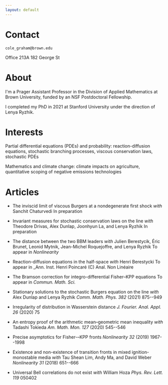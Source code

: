 ```yaml
---
layout: default
---
```


# Contact

``cole_graham@brown.edu``

Office 213A
182 George St

# About

I'm a Prager Assistant Professor in the Division of Applied Mathematics at Brown University, funded by an NSF Postdoctoral Fellowship.

I completed my PhD in 2021 at Stanford University under the direction of Lenya Ryzhik.

# Interests

Partial differential equations (PDEs) and probability: reaction-diffusion equations, stochastic branching processes, viscous conservation laws, stochastic PDEs

Mathematics and climate change: climate impacts on agriculture, quantitative scoping of negative emissions technologies

# Articles

*   The inviscid limit of viscous Burgers at a nondegenerate first shock
    _with_ Sanchit Chaturvedi
    In preparation

*   Invariant measures for stochastic conservation laws on the line
    _with_ Theodore Drivas, Alex Dunlap, Joonhyun La, and Lenya Ryzhik
    In preparation

*   The distance between the two BBM leaders
    _with_ Julien Berestycik, Éric Brunet, Leonid Mytnik, Jean-Michel Roquejoffre, and Lenya Ryzhik
    To appear in _Nonlinearity_

*   Reaction-diffusion equations in the half-space
    _with_ Henri Berestycki
    To appear in _Ann. Inst. Henri Poincaré (C) Anal. Non Linéaire

*   The Bramson correction for integro-differential Fisher–KPP equations
    To appear in _Commun. Math. Sci._

*   Stationary solutions to the stochastic Burgers equation on the line
    _with_ Alex Dunlap and Lenya Ryzhik
    _Comm. Math. Phys._ *382* (2021) 875--949

*   Irregularity of distribution in Wasserstein distance
    _J. Fourier. Anal. Appl._ *26* (2020) 75

*   An entropy proof of the arithmetic mean–geometric mean inequality
    _with_ Tadashi Tokieda
    _Am. Math. Mon._ *127* (2020) 545--546

*   Precise asymptotics for Fisher-–KPP fronts
    _Nonlinearity_ *32* (2019) 1967--1998

*   Existence and non-existence of transition fronts in mixed ignition-monostable media
    _with_ Tau Shean Lim, Andy Ma, and David Weber
    _Nonlinearity_ *31* (2018) 651--666

*   Universal Bell correlations do not exist
    _with_ William Hoza
    _Phys. Rev. Lett._ *119* 050402
